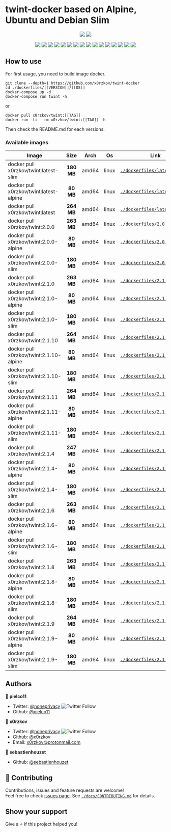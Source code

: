 # twint-docker based on Alpine, Ubuntu and Debian Slim

<p align="center">
    <a href="https://travis-ci.com/x0rzkov/twint-docker"><img src="https://img.shields.io/travis/x0rzkov/twint-docker.svg" /></a>
    <a href="https://cloud.drone.io/x0rzkov/twint-docker"><img src="https://cloud.drone.io/api/badges/x0rzkov/twint-docker/status.svg?ref=refs/heads/alpine" /></a>
</p>

<p align="center">
    <a href="https://github.com/x0rzkov/twint-docker" alt="github all releases"><img src="https://img.shields.io/github/downloads/x0rzkov/twint-docker/total.svg" /></a>
    <a href="https://github.com/x0rzkov/twint-docker" alt="github latest release"><img src="https://img.shields.io/github/downloads/x0rzkov/twint-docker/latest/total.svg" /></a>
    <a href="https://github.com/x0rzkov/twint-docker" alt="github tag"><img src="https://img.shields.io/github/tag/x0rzkov/twint-docker.svg" /></a>
    <a href="https://github.com/x0rzkov/twint-docker" alt="github release"><img src="https://img.shields.io/github/release/x0rzkov/twint-docker.svg" /></a>
    <a href="https://github.com/x0rzkov/twint-docker" alt="github pre release"><img src="https://img.shields.io/github/release/x0rzkov/twint-docker/all.svg" /></a>
    <a href="https://github.com/x0rzkov/twint-docker" alt="github fork"><img src="https://img.shields.io/github/forks/x0rzkov/twint-docker.svg?style=social&label=Fork" /></a>
    <a href="https://github.com/x0rzkov/twint-docker" alt="github stars"><img src="https://img.shields.io/github/stars/x0rzkov/twint-docker.svg?style=social&label=Star" /></a>
    <a href="https://github.com/x0rzkov/twint-docker" alt="github watchers"><img src="https://img.shields.io/github/watchers/x0rzkov/twint-docker.svg?style=social&label=Watch" /></a>
    <a href="https://github.com/x0rzkov/twint-docker" alt="github open issues"><img src="https://img.shields.io/github/issues/x0rzkov/twint-docker.svg" /></a>
    <a href="https://github.com/x0rzkov/twint-docker" alt="github closed issues"><img src="https://img.shields.io/github/issues-closed/x0rzkov/twint-docker.svg" /></a>
    <a href="https://github.com/x0rzkov/twint-docker" alt="github open pr"><img src="https://img.shields.io/github/issues-pr/x0rzkov/twint-docker.svg" /></a>
    <a href="https://github.com/x0rzkov/twint-docker" alt="github closed pr"><img src="https://img.shields.io/github/issues-pr-closed/x0rzkov/twint-docker.svg" /></a>
    <a href="https://github.com/x0rzkov/twint-docker" alt="github contributors"><img src="https://img.shields.io/github/contributors/x0rzkov/twint-docker.svg" /></a>
    <a href="https://github.com/x0rzkov/twint-docker" alt="github license"><img src="https://img.shields.io/github/license/x0rzkov/twint-docker.svg" /></a>
    <a href="https://gitter.im/x0rzkov/twint-docker" alt="gitter chat room"><img src="https://badges.gitter.im/x0rzkov/twint-docker.svg" /></a>
    <a href="https://travis-ci.com/x0rzkov/twint-docker" alt="travis badge"><img src="https://img.shields.io/travis/x0rzkov/twint-docker.svg" /></a>
</p>

## How to use

For first usage, you need to build image docker.

```shell
git clone --depth=1 https://github.com/x0rzkov/twint-docker
cd ./dockerfiles/[[VERSION]]/[[OS]]
docker-compose up -d
docker-compose run twint -h
```

or 

```
docker pull x0rzkov/twint:[[TAG]]
docker run -ti --rm x0rzkov/twint:[[TAG]] -h
```

Then check the README.md for each versions.

### Available images
| Image   |      Size      |  Arch |  Os |  Link |
|----------|:-------------:|------|------|------|
| docker pull x0rzkov/twint:latest-slim|**180 MB**|amd64|linux|[`./dockerfiles/latest/slim`](https://github.com/x0rzkov/twint-docker/tree/alpine/dockerfiles/latest/slim/)|
| docker pull x0rzkov/twint:latest-alpine|**80 MB**|amd64|linux|[`./dockerfiles/latest/alpine`](https://github.com/x0rzkov/twint-docker/tree/alpine/dockerfiles/latest/alpine/)|
| docker pull x0rzkov/twint:latest|**264 MB**|amd64|linux|[`./dockerfiles/latest`](https://github.com/x0rzkov/twint-docker/tree/alpine/dockerfiles/latest/)|
| docker pull x0rzkov/twint:2.0.0|**263 MB**|amd64|linux|[`./dockerfiles/2.0.0`](https://github.com/x0rzkov/twint-docker/tree/alpine/dockerfiles/2.0.0/)|
| docker pull x0rzkov/twint:2.0.0-alpine|**80 MB**|amd64|linux|[`./dockerfiles/2.0.0/alpine`](https://github.com/x0rzkov/twint-docker/tree/alpine/dockerfiles/2.0.0/alpine/)|
| docker pull x0rzkov/twint:2.0.0-slim|**180 MB**|amd64|linux|[`./dockerfiles/2.0.0/slim`](https://github.com/x0rzkov/twint-docker/tree/alpine/dockerfiles/2.0.0/slim/)|
| docker pull x0rzkov/twint:2.1.0|**263 MB**|amd64|linux|[`./dockerfiles/2.1.0`](https://github.com/x0rzkov/twint-docker/tree/alpine/dockerfiles/2.1.0/)|
| docker pull x0rzkov/twint:2.1.0-alpine|**80 MB**|amd64|linux|[`./dockerfiles/2.1.0/alpine`](https://github.com/x0rzkov/twint-docker/tree/alpine/dockerfiles/2.1.0/alpine/)|
| docker pull x0rzkov/twint:2.1.0-slim|**180 MB**|amd64|linux|[`./dockerfiles/2.1.0/slim`](https://github.com/x0rzkov/twint-docker/tree/alpine/dockerfiles/2.1.0/slim/)|
| docker pull x0rzkov/twint:2.1.10|**264 MB**|amd64|linux|[`./dockerfiles/2.1.10`](https://github.com/x0rzkov/twint-docker/tree/alpine/dockerfiles/2.1.10/)|
| docker pull x0rzkov/twint:2.1.10-alpine|**80 MB**|amd64|linux|[`./dockerfiles/2.1.10/alpine`](https://github.com/x0rzkov/twint-docker/tree/alpine/dockerfiles/2.1.10/alpine/)|
| docker pull x0rzkov/twint:2.1.10-slim|**180 MB**|amd64|linux|[`./dockerfiles/2.1.10/slim`](https://github.com/x0rzkov/twint-docker/tree/alpine/dockerfiles/2.1.10/slim/)|
| docker pull x0rzkov/twint:2.1.11|**264 MB**|amd64|linux|[`./dockerfiles/2.1.11`](https://github.com/x0rzkov/twint-docker/tree/alpine/dockerfiles/2.1.11/)|
| docker pull x0rzkov/twint:2.1.11-alpine|**80 MB**|amd64|linux|[`./dockerfiles/2.1.11/alpine`](https://github.com/x0rzkov/twint-docker/tree/alpine/dockerfiles/2.1.11/alpine/)|
| docker pull x0rzkov/twint:2.1.11-slim|**180 MB**|amd64|linux|[`./dockerfiles/2.1.11/slim`](https://github.com/x0rzkov/twint-docker/tree/alpine/dockerfiles/2.1.11/slim/)|
| docker pull x0rzkov/twint:2.1.4|**247 MB**|amd64|linux|[`./dockerfiles/2.1.4`](https://github.com/x0rzkov/twint-docker/tree/alpine/dockerfiles/2.1.4/)|
| docker pull x0rzkov/twint:2.1.4-alpine|**80 MB**|amd64|linux|[`./dockerfiles/2.1.4/alpine`](https://github.com/x0rzkov/twint-docker/tree/alpine/dockerfiles/2.1.4/alpine/)|
| docker pull x0rzkov/twint:2.1.4-slim|**180 MB**|amd64|linux|[`./dockerfiles/2.1.4/slim`](https://github.com/x0rzkov/twint-docker/tree/alpine/dockerfiles/2.1.4/slim/)|
| docker pull x0rzkov/twint:2.1.6|**263 MB**|amd64|linux|[`./dockerfiles/2.1.6`](https://github.com/x0rzkov/twint-docker/tree/alpine/dockerfiles/2.1.6/)|
| docker pull x0rzkov/twint:2.1.6-alpine|**80 MB**|amd64|linux|[`./dockerfiles/2.1.6/alpine`](https://github.com/x0rzkov/twint-docker/tree/alpine/dockerfiles/2.1.6/alpine/)|
| docker pull x0rzkov/twint:2.1.6-slim|**180 MB**|amd64|linux|[`./dockerfiles/2.1.6/slim`](https://github.com/x0rzkov/twint-docker/tree/alpine/dockerfiles/2.1.6/slim/)|
| docker pull x0rzkov/twint:2.1.8|**263 MB**|amd64|linux|[`./dockerfiles/2.1.8`](https://github.com/x0rzkov/twint-docker/tree/alpine/dockerfiles/2.1.8/)|
| docker pull x0rzkov/twint:2.1.8-alpine|**80 MB**|amd64|linux|[`./dockerfiles/2.1.8/alpine`](https://github.com/x0rzkov/twint-docker/tree/alpine/dockerfiles/2.1.8/alpine/)|
| docker pull x0rzkov/twint:2.1.8-slim|**180 MB**|amd64|linux|[`./dockerfiles/2.1.8/slim`](https://github.com/x0rzkov/twint-docker/tree/alpine/dockerfiles/2.1.8/slim/)|
| docker pull x0rzkov/twint:2.1.9|**264 MB**|amd64|linux|[`./dockerfiles/2.1.9`](https://github.com/x0rzkov/twint-docker/tree/alpine/dockerfiles/2.1.9/)|
| docker pull x0rzkov/twint:2.1.9-alpine|**80 MB**|amd64|linux|[`./dockerfiles/2.1.9/alpine`](https://github.com/x0rzkov/twint-docker/tree/alpine/dockerfiles/2.1.9/alpine/)|
| docker pull x0rzkov/twint:2.1.9-slim|**180 MB**|amd64|linux|[`./dockerfiles/2.1.9/slim`](https://github.com/x0rzkov/twint-docker/tree/alpine/dockerfiles/2.1.9/slim/)|


## Authors

👤 **pielco11**
* Twitter: [@noneprivacy](https://twitter.com/noneprivacy) ![Twitter Follow](https://img.shields.io/twitter/follow/noneprivacy?label=Follow&style=social)
* Github: [@pielco11](https://github.com/pielco11)


👤 **x0rzkov**
* Twitter: [@noneprivacy](https://twitter.com/x0rzkov) ![Twitter Follow](https://img.shields.io/twitter/follow/x0rzkov?label=Follow&style=social)
* Github: [@x0rzkov](https://github.com/x0rzkov)
* Email: x0rzkov@protonmail.com

👤 **sebastienhouzet**

* Github: [@sebastienhouzet](https://github.com/sebastienhouzet)



## 🤝 Contributing

Contributions, issues and feature requests are welcome!<br />Feel free to check [issues page](https://github.com/x0rzkov/twint-docker/issues).
See [`./docs/CONTRIBUTING.md`](https://github.com/x0rzkov/twint-docker/tree/alpine/docs/CONTRIBUTING.md) for details.

## Show your support

Give a ⭐️ if this project helped you!

